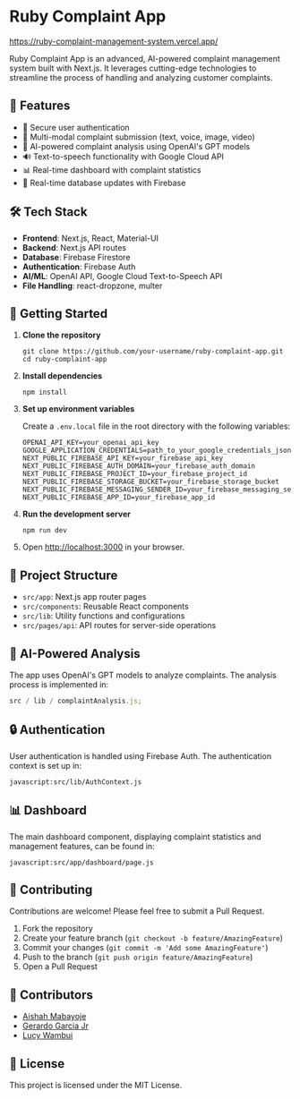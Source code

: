 # Ruby Complaint App
https://ruby-complaint-management-system.vercel.app/

Ruby Complaint App is an advanced, AI-powered complaint management system built with Next.js. It leverages cutting-edge technologies to streamline the process of handling and analyzing customer complaints.

## 🚀 Features

- 🔐 Secure user authentication
- 📝 Multi-modal complaint submission (text, voice, image, video)
- 🤖 AI-powered complaint analysis using OpenAI's GPT models
- 🔊 Text-to-speech functionality with Google Cloud API
- 📊 Real-time dashboard with complaint statistics
- 🔄 Real-time database updates with Firebase

## 🛠 Tech Stack

- **Frontend**: Next.js, React, Material-UI
- **Backend**: Next.js API routes
- **Database**: Firebase Firestore
- **Authentication**: Firebase Auth
- **AI/ML**: OpenAI API, Google Cloud Text-to-Speech API
- **File Handling**: react-dropzone, multer

## 🏁 Getting Started

1. **Clone the repository**

   ```
   git clone https://github.com/your-username/ruby-complaint-app.git
   cd ruby-complaint-app
   ```

2. **Install dependencies**

   ```
   npm install
   ```

3. **Set up environment variables**

   Create a `.env.local` file in the root directory with the following variables:

   ```
   OPENAI_API_KEY=your_openai_api_key
   GOOGLE_APPLICATION_CREDENTIALS=path_to_your_google_credentials_json
   NEXT_PUBLIC_FIREBASE_API_KEY=your_firebase_api_key
   NEXT_PUBLIC_FIREBASE_AUTH_DOMAIN=your_firebase_auth_domain
   NEXT_PUBLIC_FIREBASE_PROJECT_ID=your_firebase_project_id
   NEXT_PUBLIC_FIREBASE_STORAGE_BUCKET=your_firebase_storage_bucket
   NEXT_PUBLIC_FIREBASE_MESSAGING_SENDER_ID=your_firebase_messaging_sender_id
   NEXT_PUBLIC_FIREBASE_APP_ID=your_firebase_app_id
   ```

4. **Run the development server**

   ```
   npm run dev
   ```

5. Open [http://localhost:3000](http://localhost:3000) in your browser.

## 📁 Project Structure

- `src/app`: Next.js app router pages
- `src/components`: Reusable React components
- `src/lib`: Utility functions and configurations
- `src/pages/api`: API routes for server-side operations

## 🧠 AI-Powered Analysis

The app uses OpenAI's GPT models to analyze complaints. The analysis process is implemented in:

```javascript
src / lib / complaintAnalysis.js;
```

## 🔒 Authentication

User authentication is handled using Firebase Auth. The authentication context is set up in:

```
javascript:src/lib/AuthContext.js
```

## 📊 Dashboard

The main dashboard component, displaying complaint statistics and management features, can be found in:

```
javascript:src/app/dashboard/page.js
```

## 🤝 Contributing

Contributions are welcome! Please feel free to submit a Pull Request.

1. Fork the repository
2. Create your feature branch (`git checkout -b feature/AmazingFeature`)
3. Commit your changes (`git commit -m 'Add some AmazingFeature'`)
4. Push to the branch (`git push origin feature/AmazingFeature`)
5. Open a Pull Request

## 👥 Contributors

- [Aishah Mabayoje](https://www.linkedin.com/in/aishah-mabayoje-a78430252/)
- [Gerardo Garcia Jr](https://www.linkedin.com/in/garciajrgerardo/)
- [Lucy Wambui](https://www.linkedin.com/in/lucywambui21/)

## 📄 License

This project is licensed under the MIT License.
